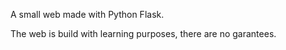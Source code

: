 A small web made with Python Flask.

The web is build with learning purposes, there are no garantees.

